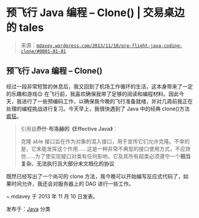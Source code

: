 <!--yml

分类：未分类

日期：2024-05-18 05:58:18

-->

# 预飞行 Java 编程 – Clone() | 交易桌边的 tales

> 来源：[`mdavey.wordpress.com/2013/11/10/pre-flight-java-coding-clone/#0001-01-01`](https://mdavey.wordpress.com/2013/11/10/pre-flight-java-coding-clone/#0001-01-01)

## 预飞行 Java 编程 – Clone()

经过一段非常短暂的休息后，我又回到了机场工作循环的生活，这本身带来了一定的乐趣和游戏😉 在飞行前，我喜欢确保我带了足够的阅读和编程材料。因此今天，我进行了一些预编码工作，以确保我今晚的飞行准备就绪，并对几周前我正在处理的编程挑战进行复习。今天早上，我很快遇到了 Java 中的经典 clone()方法[疯狂](http://howtodoinjava.com/2012/11/08/a-guide-to-object-cloning-in-java/)。

> 引用自**乔什·布洛赫的《Effective Java》**：
> 
> 克隆 able 接口旨在作为对象的混入接口，用于宣传它们允许克隆。不幸的是，它未能发挥这个作用……这是一种非常不典型的接口使用方式，不应效仿……为了使实现接口对类有任何影响，它及其所有超类必须遵守一个**相当复杂、无法执行且大部分未文档化的协议**

既然已经写出了一个尚可的 clone 方法，我今晚可以开始编写反应式代码了，如果时间允许，我还会对服务器上的 DAG 进行一些工作。

~ mdavey 于 2013 年 11 月 10 日发表。

发布于：[Java](https://mdavey.wordpress.com/category/languages/java/) 分类
